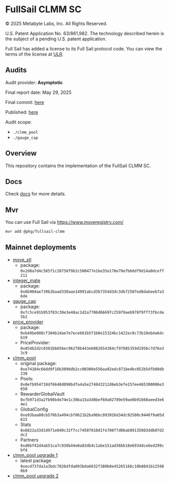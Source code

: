 # FullSail CLMM SC

© 2025 Metabyte Labs, Inc.  All Rights Reserved.

U.S. Patent Application No. 63/861,982. The technology described herein is the subject of a pending U.S. patent application.

Full Sail has added a license to its Full Sail protocol code. You can view the terms of the license at [ULR](LICENSE/250825_Metabyte_Negotiated_Services_Agreement21634227_2_002.docx).

## Audits

Audit provider: **Asymptotic**

Final report date: May 29, 2025

Final commit: [here](https://github.com/LFBuild/FullSail-CLMM-SC/commit/e51f30a44b5a49b620608b9195aee72326a01581)

Published: [here](https://info.asymptotic.tech/full-sail-clmm-audit)

Audit scope:
- `./clmm_pool`
- `./gauge_cap`


## Overview

This repository contains the implementation of the FullSail CLMM SC.

## Docs

Check [docs](./docs) for more details.

## Mvr

You can use Full Sail via https://www.moveregistry.com/

```bash 
mvr add @pkg/fullsail-clmm
```

## Mainnet deployments

- [move_stl](https://suivision.xyz/txblock/EUHqf4MGpxRjDodcW2TFq7EUDqRBcV8gsFgQARvE8zQF) 
    - package: `0x2d8a7d4c585f1c20758f9b2c500477e1be35e178e79efb6ddf9d14a0dceff211`
- [integer_mate](https://suivision.xyz/txblock/CWQ5cMDkAGu6o8nCWDix25KGpnBXRLt2bZdVchacjRVN) 
    - package: `0x6b904ae739b2baad330aae14991abcd3b7354d3dc3db72507ed8dabeeb7a36de`
- [gauge_cap](https://suivision.xyz/txblock/EzgXx1xJNBMS6krkPWJxfgx6KpT4oPh4Y8zydVWVTJ34)
    - package: `0xfc5ce91b953f03c30e3e48ac1d2a7706d66697c25979aeb978f9fff3fbcde5b2`
- [price_provider](https://suivision.xyz/txblock/BP8hsrBNWZPc5tb29XZQzdc7gGPP1gBYyZUbZPUa6LJG?tab=Overview)
    - package: `0xb49be008cf304b1dae7e7ece661b5f1b0e15324bc1422ec8c73b10eb4a6dcb19`
    - PriceProvider: `0x854b2d2c0381bb656ec962f8b443eb082654384cf97885359d1956c7d76e33c9`
- [clmm_pool](https://suivision.xyz/txblock/4HVyzZWudh3LZSWZawyN3ZPgqotKiZ7fzbC5cycuT1AB)
    - original package: `0xe74104c66dd9f16b3096db2cc00300e556aa92edc871be4bc052b5dfb80db239`
    - Pools: `0x0efb954710df6648d090bdfa4a5e274843212d6eb3efe157ee465300086e3650`
    - RewarderGlobalVault `0xfb971d3a2fb98bde74e1c30ba15a3d8bef60a02789e59ae0b91660aeed3e64e1`
    - GlobalConfig `0xe93baa80cb570b3a494cbf0621b2ba96bc993926d34dc92508c9446f9a05d615`
    - Stats `0x6822a33d1d971e040c32f7cc74507010d1fe786f7d06ab89135083ddb07d2dc2`
    - Partners `0xd8bf42d4ab51ca7c938b44e0a83db4c1abe151ad36bb18e6934dce6ed299cbfd`
- [clmm_pool upgrade 1](https://suivision.xyz/txblock/7VdktfjzNjNF4AoKnTNpLACNECz2m8NXvNX3wHLhncnf)
    - latest package `0xecd737da1a3bdc7826dfda093bda6032f380b0e45265166c10b8041b125980b9`
- [clmm_pool upgrade 2](https://suivision.xyz/txblock/837varhLRgrdhNPYrBJ6YERBjo8RMGvDBMbbrhnHfWvF)
